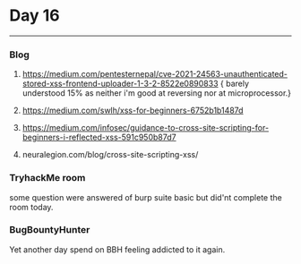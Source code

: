 # Day 16
___

### Blog
1. https://medium.com/pentesternepal/cve-2021-24563-unauthenticated-stored-xss-frontend-uploader-1-3-2-8522e0890833 { barely understood 15% as neither i'm good at reversing nor at microprocessor.}

2. https://medium.com/swlh/xss-for-beginners-6752b1b1487d

3. https://medium.com/infosec/guidance-to-cross-site-scripting-for-beginners-i-reflected-xss-591c950b87d7

4. neuralegion.com/blog/cross-site-scripting-xss/





### TryhackMe room
some question were answered of burp suite basic but did'nt complete the room today.

### BugBountyHunter
Yet another day spend on BBH feeling addicted to it again.

